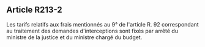 Article R213-2
----
Les tarifs relatifs aux frais mentionnés au 9° de l'article R. 92 correspondant
au traitement des demandes d'interceptions sont fixés par arrêté du ministre de
la justice et du ministre chargé du budget.
